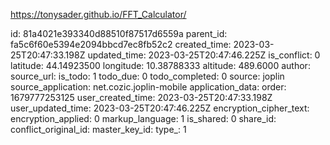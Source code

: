 https://tonysader.github.io/FFT_Calculator/

id: 81a4021e393340d88510f87517d6559a
parent_id: fa5c6f60e5394e2094bbcd7ec8fb52c2
created_time: 2023-03-25T20:47:33.198Z
updated_time: 2023-03-25T20:47:46.225Z
is_conflict: 0
latitude: 44.14923500
longitude: 10.38788333
altitude: 489.6000
author: 
source_url: 
is_todo: 1
todo_due: 0
todo_completed: 0
source: joplin
source_application: net.cozic.joplin-mobile
application_data: 
order: 1679777253125
user_created_time: 2023-03-25T20:47:33.198Z
user_updated_time: 2023-03-25T20:47:46.225Z
encryption_cipher_text: 
encryption_applied: 0
markup_language: 1
is_shared: 0
share_id: 
conflict_original_id: 
master_key_id: 
type_: 1